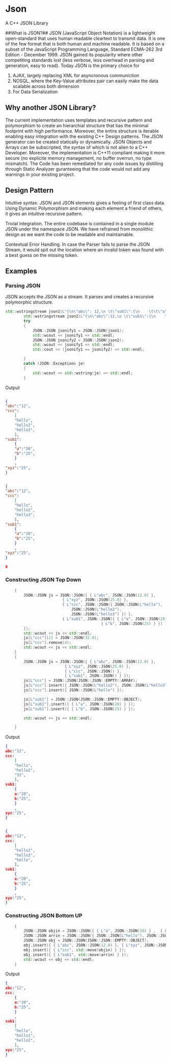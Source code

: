 # Json
A C++ JSON Library

##What is JSON?##
JSON (JavaScript Object Notation) is a lightweight open-standard that uses human readable cleartext to transmit data. It is one of the few format that is both human and machine readable. It is based on a subset of the JavaScript Programming Language, Standard ECMA-262 3rd Edition - December 1999. JSON gained its popularity where other competiting standards lost (less verbose, less overhead in parsing and generation, easy to read).
Today JSON is the primary choice for

1. AJAX, largely replacing XML for asyncronous communiction
2. NOSQL, where the Key-Value attributes pair can easily make the data scalable across both dimension
3. For Data Serialization

## Why another JSON Library?
The current implementation uses templates and recursive pattern and polymorphism to create an hierarchial structure that has the minimal footprint with high performance. Moreover, the entire structure is iterable enabling easy integration with the existing C++ Design patterns. The JSON generator can be created statically or dynamically. JSON Objects and Arrays can be subscripted, the syntax of which is not alien to a C++ Developer. Moreover, the implementation is C++11 compliant making it more secure (no explicite memory management, no buffer overrun, no type mismatch). The Code has been remediated for any code issues by distilling through Static Analyzer guranteeing that the code would not add any warnings in your existing project.

## Design Pattern


Intuitive syntax. JSON and JSON elements gives a feeling of first class data. Using Dynamic Polymorphism and making each element a friend of others, it gives an intuitive recursive pattern.

Trivial integration. The entire codebase is contained in a single module JSON under the namespace JSON. We have refrained from monolithic design as we want the code to be readable and maintainable. 

Contextual Error Handling. In case the Parser fails to parse the JSON Stream, it would spit out the location where an invalid token was found with a best guess on the missing token.

## Examples

### Parsing JSON

JSON accepts the JSON as a stream. It parses and creates a recursive polymorphic structure. 
```CPP
std::wstringstream json1(L"{\n\"abc\": 12,\n \t\"sub1\":{\n    \t\t\"a\": 20, \n   \t\t \"b\" : 25\n}, \n\"xyz\" : 25, \n\"ccc\" : [\"hello\", \"hello2\", \"hello3\"]\n}");
		std::wstringstream json2(L"{\n\"abc\":12,\n \t\"sub1\":{\n    \t\t\"b\": 20, \n   \t\t \"a\" : 20\n}, \n\"xyz\" : 25, \n\"ccc\" : [\"hello\", \"hello2\", \"hello3\"]\n}");
		try
		{
			JSON::JSON jsonify1 = JSON::JSON(json1);
			std::wcout << jsonify1 << std::endl;
			JSON::JSON jsonify2 = JSON::JSON(json2);
			std::wcout << jsonify1 << std::endl;
			std::cout << (jsonify1 == jsonify2) << std::endl;

		}
		catch (JSON::Exception& je)
		{
			std::wcout << std::wstring(je) << std::endl;
		}
```
Output
```JSON

{
"abc":"12",
"ccc":
    [
    "hello",
    "hello2",
    "hello3",
    ],
"sub1":
    {
    "a":"20",
    "b":"25",
    }
    ,
"xyz":"25",
}


{
"abc":"12",
"ccc":
    [
    "hello",
    "hello2",
    "hello3",
    ],
"sub1":
    {
    "a":"20",
    "b":"25",
    }
    ,
"xyz":"25",
}

0
```

### Constructing JSON Top Down

```CPP
	{
		JSON::JSON js = JSON::JSON({ { L"abc", JSON::JSON(12.0) },
						 { L"xyz", JSON::JSON(25.0) },
						 { L"ccc", JSON::JSON({ JSON::JSON(L"hello"),
							 JSON::JSON(L"hello2"),
							 JSON::JSON(L"hello3") }) },
						 { L"sub1", JSON::JSON({ { L"a", JSON::JSON(20) },
										  { L"b", JSON::JSON(25) } }) }
		});
		std::wcout << js << std::endl;
		js[L"ccc"][2] = JSON::JSON(32.0);
		js[L"ccc"].remove(4);
		std::wcout << js << std::endl;
	}
	{
		JSON::JSON js = JSON::JSON({ { L"abc", JSON::JSON(12.0) },
						  { L"xyz", JSON::JSON(25.0) },
						  { L"ccc", JSON::JSON() },
						  { L"sub1", JSON::JSON() } });
		js[L"ccc"] = JSON::JSON(JSON::JSON::EMPTY::ARRAY);
		js[L"ccc"].insert({ JSON::JSON(L"hello2"), JSON::JSON(L"hello3") });
		js[L"ccc"].insert({ JSON::JSON(L"hello") });

		js[L"sub1"] = JSON::JSON(JSON::JSON::EMPTY::OBJECT);
		js[L"sub1"].insert({ { L"a", JSON::JSON(20) } });
		js[L"sub1"].insert({ { L"b", JSON::JSON(25) } });

		std::wcout << js << std::endl;

	}
```

Output
```JSON
{
abc:"12",
ccc:
    [
    "hello",
    "hello2",
    "32",
    ],
sub1:
    {
    a:"20",
    b:"25",
    }
    ,
xyz:"25",
}


{
abc:"12",
ccc:
    [
    "hello2",
    "hello3",
    "hello",
    ],
sub1:
    {
    a:"20",
    b:"25",
    }
    ,
xyz:"25",
}
```

### Constructing JSON Bottom UP

```CPP
	{
		JSON::JSON objin = JSON::JSON({ { L"a", JSON::JSON(20) } ,  { L"b", JSON::JSON(25) } });
		JSON::JSON arrin = JSON::JSON({ JSON::JSON(L"hello"), JSON::JSON(L"hello1"), JSON::JSON(L"hello2") });
		JSON::JSON obj = JSON::JSON(JSON::JSON::EMPTY::OBJECT);
		obj.insert({ { L"abc", JSON::JSON(12.0) }, { L"xyz", JSON::JSON(25.0) } });
		obj.insert({ { L"ccc", std::move(objin) } });
		obj.insert({ { L"sub1", std::move(arrin) } });
		std::wcout << obj << std::endl;
	}
```

Output

```JSON
{
abc:"12",
ccc:
    {
    a:"20",
    b:"25",
    }
    ,
sub1:
    [
    "hello",
    "hello1",
    "hello2",
    ],
xyz:"25",
}
```


